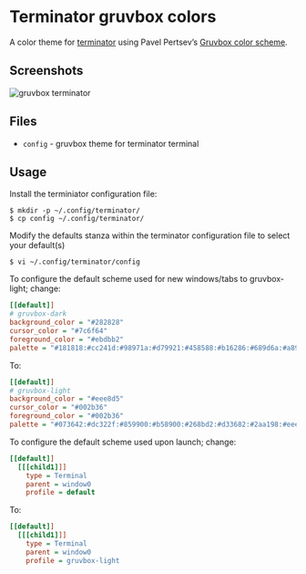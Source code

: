 # Terminator gruvbox colors

A color theme for [terminator](http://www.tenshu.net/terminator/) using Pavel Pertsev’s [Gruvbox color scheme](https://github.com/morhetz/gruvbox).

## Screenshots
![gruvbox terminator](http://i.imgur.com/HjSy0Ga.png)

## Files
*   `config` - gruvbox theme for terminator terminal

## Usage
Install the terminiator configuration file:

```shell
$ mkdir -p ~/.config/terminator/
$ cp config ~/.config/terminator/
```

Modify the defaults stanza within the terminator configuration file to select your default(s)

```shell
$ vi ~/.config/terminator/config
```

To configure the default scheme used for new windows/tabs to gruvbox-light; change:

```ini
[[default]]
# gruvbox-dark
background_color = "#282828"
cursor_color = "#7c6f64"
foreground_color = "#ebdbb2"
palette = "#181818:#cc241d:#98971a:#d79921:#458588:#b16286:#689d6a:#a89984:#928374:#fb4934:#b8bb26:#fabd2f:#83a598:#d3869b:#8ec07c:#ebdbb2"
```

To:

```ini
[[default]]
# gruvbox-light
background_color = "#eee8d5"
cursor_color = "#002b36"
foreground_color = "#002b36"
palette = "#073642:#dc322f:#859900:#b58900:#268bd2:#d33682:#2aa198:#eee8d5:#002b36:#cb4b16:#586e75:#657b83:#839496:#6c71c4:#93a1a1:#fdf6e3"
```

To configure the default scheme used upon launch; change:

```ini
[[default]]
  [[[child1]]]
    type = Terminal
    parent = window0
    profile = default
```

To:

```ini
[[default]]
  [[[child1]]]
    type = Terminal
    parent = window0
    profile = gruvbox-light
```

